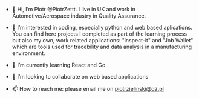 - 👋 Hi, I’m Piotr @PiotrZettt. I live in UK and work in Automotive/Aerospace industry in Quality Assurance.

- 👀 I’m interested in coding, especially python and web based aplications. You can find here projects I completed as part of the learning process but also my own, work related applications: "inspect-it" and "Job Wallet" which are tools used for tracebility and data analysis in a manufacturing environment.
- 🌱 I’m currently learning React and Go
- 💞️ I’m looking to collaborate on web based applications
- 📫 How to reach me: please email me on piotrzielinski@o2.pl

<!---
PiotrZettt/PiotrZettt is a ✨ special ✨ repository because its `README.md` (this file) appears on your GitHub profile.
You can click the Preview link to take a look at your changes.
--->
